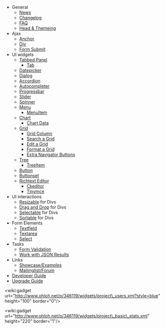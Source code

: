   * General
    * [News](News.md)
    * [Changelog](Changelog.md)
    * [FAQ](FAQ.md)
    * [Head & Themeing](HeadTag.md)
  * Ajax
    * [Anchor](AnchorTag.md)
    * [Div](DivTag.md)
    * [Form Submit](SubmitTag.md)
  * UI widgets
    * [Tabbed Panel](TabbedPanelTag.md)
      * [Tab](TabTag.md)
    * [Datepicker](DatePickerTag.md)
    * [Dialog](DialogTag.md)
    * [Accordion](AccordionTag.md)
    * [Autocompleter](AutocompleterTag.md)
    * [Progressbar](ProgressbarTag.md)
    * [Slider](SliderTag.md)
    * [Spinner](SpinnerTag.md)
    * [Menu](MenuTag.md)
      * [MenuItem](MenuItemTag.md)
    * [Chart](ChartTag.md)
      * [Chart Data](ChartDataTag.md)
    * [Grid](GridTag.md)
      * [Grid Column](GridColumnTag.md)
      * [Search a Grid](SearchGrid.md)
      * [Edit a Grid](EditGrid.md)
      * [Format a Grid](FormatGrid.md)
      * [Extra Navigator Buttons](NavigatorButtons.md)
    * [Tree](TreeTag.md)
      * [TreeItem](TreeItemTag.md)
    * [Button](Button.md)
    * [Buttonset](Buttonset.md)
    * [Richtext Editor](RichtextEditor.md)
      * [Ckeditor](CkeditorEditor.md)
      * [Tinymce](TinymceEditor.md)
  * UI interactions
    * [Resizable](Resizable.md) for Divs
    * [Drag and Drop](DragAndDrop.md) for Divs
    * [Selectable](Selectable.md) for Divs
    * [Sortable](Sortable.md) for Divs
  * Form Elements
    * [Textfield](TextfieldTag.md)
    * [Textarea](TextareaTag.md)
    * [Select](SelectTag.md)
  * Tasks
    * [Form Validation](Validation.md)
    * [Work with JSON Results](JsonResult.md)
  * Links
    * [Showcase/Examples](http://struts.jgeppert.com/struts2-jquery-showcase/index.action)
    * [Mailinglist/Forum](http://groups.google.com/group/struts2-jquery)
  * [Developer Guide](DeveloperGuide.md)
  * [Upgrade Guide](UpgradeGuide.md)

&lt;wiki:gadget url="http://www.ohloh.net/p/346119/widgets/project\_users.xml?style=blue" height="100" border="0"/&gt;

&lt;wiki:gadget url="http://www.ohloh.net/p/346119/widgets/project\_basic\_stats.xml" height="220" border="1"/&gt;